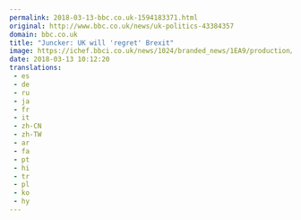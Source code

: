 ```yaml
---
permalink: 2018-03-13-bbc.co.uk-1594183371.html
original: http://www.bbc.co.uk/news/uk-politics-43384357
domain: bbc.co.uk
title: "Juncker: UK will 'regret' Brexit"
image: https://ichef.bbci.co.uk/news/1024/branded_news/1EA9/production/_100394870_junckerandfaragebbc.jpg
date: 2018-03-13 10:12:20
translations: 
 - es
 - de
 - ru
 - ja
 - fr
 - it
 - zh-CN
 - zh-TW
 - ar
 - fa
 - pt
 - hi
 - tr
 - pl
 - ko
 - hy
---
```


